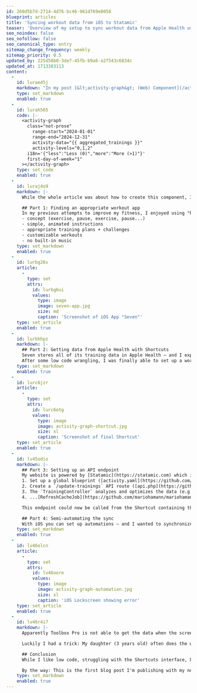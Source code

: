 ```yaml
---
id: 260d5b7d-2714-4d76-bc46-961d769e0058
blueprint: articles
title: 'Syncing workout data from iOS to Statamic'
teaser: 'Overview of my setup to sync workout data from Apple Health using iOS Shortcuts and a custom Laravel API'
seo_noindex: false
seo_nofollow: false
seo_canonical_type: entry
sitemap_change_frequency: weekly
sitemap_priority: 0.5
updated_by: 225d58b0-3de7-45fb-b9a6-a2f543c6834c
updated_at: 1713383113
content:
  -
    id: lurae45j
    markdown: "In my post [&lt;activity-graph&gt; (Web) Component](/activity-graph-component) I described my New Year's resolution to do some kind of workout 5 times a week and my journey to visualize it with the following graph:"
    type: set_markdown
    enabled: true
  -
    id: lurah565
    code: |-
      <activity-graph
      	class="not-prose"
          range-start="2024-01-01"
          range-end="2024-12-31"
          activity-data="{{ aggregated_trainings }}"
          activity-levels="0,1,2"
      	i18n='{"less":"Less (0)","more":"More (>1)"}'
      	first-day-of-week="1"
      ></activity-graph>
    type: set_code
    enabled: true
  -
    id: luraj4o9
    markdown: |-
      While the whole article was about how to create this component, I didn't cover how to get the data into Statamic - but I will now.

      ## Part 1: Finding an appropriate workout app
      In my previous attempts to improve my fitness, I enjoyed using "Runtastic Results", which became "Adidas Training", which unfortunately was deprecated earlier this year. I tried Apple Fitness+, but their video format with music drove me crazy. After trying many other apps, I finally settled on [Seven by Perigee] (https://seven.app) for the following reasons
      - concept (exercise, pause, exercise, pause...)
      - simple, animated instructions
      - appropriate training plans + challenges
      - customizable workouts
      - no built-in music
    type: set_markdown
    enabled: true
  -
    id: lurbg26v
    article:
      -
        type: set
        attrs:
          id: lurbg6ui
          values:
            type: image
            image: seven-app.jpg
            size: md
            caption: 'Screenshot of iOS App "Seven"'
    type: set_article
    enabled: true
  -
    id: lurbhhpz
    markdown: |-
      ## Part 2: Getting data from Apple Health with Shortcuts
      Seven stores all of its training data in Apple Health – and I expected to be able to grab thata data with an iOS Shortcut using the  "Find Health Samples" action. Actually, there's a huge list of data you can get from the Health app, from "Abdominal Crimps" to "Dry Skin" to "Zinc". But apparently there's no way to get the training data I need... so I had to buy the app [Toolbox Pro](https://toolboxpro.app), which offers a bunch of new actions – including "Get workouts from Health". 🙈
      After some low code wrangling, I was finally able to set up a working filter, populate a dictionary and prepare my final step: POSTing the data to my website. (You can download the final [Shortcut from iCloud]( https://www.icloud.com/shortcuts/468eb7132d9546b28f9ddfc2f849e896).)
    type: set_markdown
    enabled: true
  -
    id: lurc6jzr
    article:
      -
        type: set
        attrs:
          id: lurc6otg
          values:
            type: image
            image: activity-graph-shortcut.jpg
            size: xl
            caption: 'Screenshot of final Shortcut'
    type: set_article
    enabled: true
  -
    id: lv45odio
    markdown: |-
      ## Part 3: Setting up an API endpoint
      My website is powered by [Statamic](https://statamic.com) which is based on Laravel. To get my data into it, I did the following:
      1. Set up a global blueprint ([activity.yaml](https://github.com/mariohamann/mariohamann/blob/master/resources/blueprints/globals/activity.yaml)) with a replicator containing a key/value pair, where the key is the date of my workout and the value is its ID.
      2. Create a `/update-trainings` API route ([api.php](https://github.com/mariohamann/mariohamann/blob/master/routes/api.php)) that calls the [TrainingController](https://github.com/mariohamann/mariohamann/blob/master/app/Http/Controllers/TrainingController.php).
      3. The `TrainingController` analyzes and optimizes the data (e.g. adjust late night trainings to count for the day before) and calls...
      4. ...[RefreshCacheJob](https://github.com/mariohamann/mariohamann/blob/master/app/Jobs/RefreshCacheJob.php), which I set up to refresh the static cache of provided pages in a background job, in this case to refresh the relevant blog articles which contain the component.

      This endpoint could now be called from the Shortcut containing the correct data (see screenshot above).

      ## Part 4: Semi-automating the sync
      With iOS you can set up automations – and I wanted to synchronize the data on a daily basis. Unfortunately, I was confronted with an unfortunate message:
    type: set_markdown
    enabled: true
  -
    id: lv46olcn
    article:
      -
        type: set
        attrs:
          id: lv46oore
          values:
            type: image
            image: activity-graph-automation.jpg
            size: xl
            caption: 'iOS Lockscreen showing error'
    type: set_article
    enabled: true
  -
    id: lv46r4i7
    markdown: |-
      Apparently Toolbox Pro is not able to get the data when the screen is locked.

      Luckily I had a trick: My daughter (3 years old) often does the workout with me in slight variations. She is always in charge of pressing the big button to start the workout - and now I have given her another important task: to press the big red button on the home screen at the end of the workout to start the shortcut. Since kids love any chance to press things on touch devices, I'm 100% sure my data will be synchronized often enough. 👨‍👧

      ## Conclusion
      While I like low code, struggling with the Shortcuts interface, having to buy an additional app to get my workout data AND not being able to fully automate the sync feels weird. In comparison, setting up the Laravel API for my website was really fun and I'm pretty sure more APIs will follow 😊.

      By the way: This is the first blog post I'm publishing with my new automated OpenGraph image setup, which I'll be writing about soon – follow me on Mastodon or via RSS to be informed when it's published.
    type: set_markdown
    enabled: true
---
```

